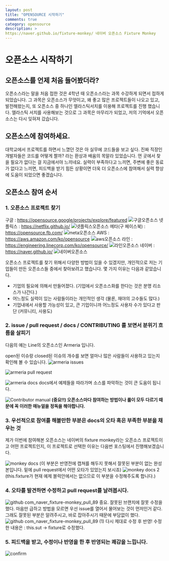 ```yaml
---
layout: post
title: "OPENSOURCE 시작하기"
comments: true
category: opensource
description: >
https://naver.github.io/fixture-monkey/ 네이버 오픈소스 Fixture Monkey
---
```



# 오픈소스 시작하기

## 오픈소스를 언제 처음 들어봤더라?

오픈소스라는 말을 처음 접한 것은 4학년 때 오픈소스라는 과목 수강하게 되면서 접하게 되었습니다.
그 과목은 오픈소스가 무엇이고, 왜 좋고 많은 프로젝트들이 나오고 있고, 발전해왔는지, 또 오픈소스 중 하나인 엘라스틱서치를 이용해 프로젝트를 진행 했습니다.
엘라스틱 서치를 사용해보는 것으로 그 과목은 마무리가 되었고, 저의 기억에서 오픈소스는 다시 잊혀져 갔습니다.

## 오픈소스에 참여하세요.

대학교에서 프로젝트를 하면서 느꼈던 것은 아 실무에 코드들을 보고 싶다. 진짜 직장인 개발자들은 코드를 어떻게 짤까? 라는 환상과 배움의 목말라 있었습니다.
먼 곳에서 찾을 필요가 없다는 걸 지금에서야 느끼네요. 실력이 부족하다고 느끼면, 주변에 좋은 동료가 없다고 느끼면, 피드백을 받기 힘든 상황이면 더욱 더 오픈소스에 참여해서 실력 향상에 도움이 되었으면 좋겠습니다. 

## 오픈소스 참여 순서

### 1. 오픈소스 프로젝트 찾기

   구글 : https://opensource.google/projects/explore/featured
   ![구글오픈소스](https://user-images.githubusercontent.com/22094017/142208537-2424b81c-b170-477a-98ac-57ce65816ed8.PNG)
   넷플릭스 : https://netflix.github.io/
   ![넷플릭스오픈소스](https://user-images.githubusercontent.com/22094017/142208599-fcec2333-ab03-4753-be0b-afcbf42d7377.PNG)
   메타(구 페이스북) : https://opensource.fb.com/
   ![meta오픈소스](https://user-images.githubusercontent.com/22094017/142208609-3e54ce09-8ab7-4022-9a93-a11152779559.PNG)
   AWS : https://aws.amazon.com/ko/opensource
   ![aws오픈소스](https://user-images.githubusercontent.com/22094017/142208616-3ce687d8-c2e0-4afc-ae95-63e1aeaded35.PNG)
   라인 : https://engineering.linecorp.com/ko/opensource/
   ![라인오픈소스](https://user-images.githubusercontent.com/22094017/142208604-6cfd8247-3a46-45fc-bcd2-4744df45f273.PNG)
   네이버 : https://naver.github.io/
   ![네이버오픈소스](https://user-images.githubusercontent.com/22094017/142208568-4bf5ff18-e95c-4205-a25e-c03b11ce82ee.PNG)

   오픈소스 프로젝트를 찾기 위해서 다양한 방법이 있을 수 있겠지만, 개인적으로 저는 기업들이 만든 오픈소스들 중에서 찾아보려고 했습니다.
   몇 가지 이유는 다음과 같았습니다.
   - 기업의 필요에 의해서 만들어졌다. (기업에서 오픈소스화를 한다는 것은 분명 리소스가 나간다.)
   - 어느정도 실력이 있는 사람들이라는 개인적인 생각 (물론, 재야의 고수들도 많다.) 
   - 기업내에서 사용할 가능성이 있고, 큰 기업이니까 어느정도 사용자 수가 있다고 판단 (커뮤니티, 사용도)
   
### 2. issue / pull request / docs / CONTRIBUTING 를 보면서 분위기 흐름을 살피기
다음의 예는 Line의 오픈소스인 Armeria 입니다.

open된 이슈랑 closed된 이슈의 개수를 보면 얼마나 많은 사람들이 사용하고 있는지 확인해 볼 수 있습니다.
![armeria issues](https://user-images.githubusercontent.com/22094017/142210355-19f23ab0-19eb-47b9-9c69-67d543e7669a.PNG)

![armeria pull request](https://user-images.githubusercontent.com/22094017/142210365-9e32d5ae-2bb9-4729-92b6-b579177b4dfe.PNG)

![armeria docs](https://user-images.githubusercontent.com/22094017/142210968-41e7a4ac-411c-4733-929b-bc2c0522240b.PNG)
docs에서 예제들을 따라가며 소스를 파악하는 것이 큰 도움이 됩니다.

![Contributor manual](https://user-images.githubusercontent.com/22094017/142210681-6c2795db-a323-4160-968c-ace71716772b.png)
<strong>(중요!!) 오픈소스마다 참여하는 방법이나 룰이 모두 다르기 때문에 꼭 이러한 매뉴얼을 정독을 해야합니다.</strong>

### 3. 우선적으로 참여를 해볼만한 부분은 docs의 오타 혹은 부족한 부분을 채우는 것
제가 이번에 참여해본 오픈소스는 네이버의 fixture monkey라는 오픈소스 프로젝트이고 어떤 프로젝트인지, 이 프로젝트로 선택한 이유는 다음번 포스팅에서 진행해보겠습니다.

   ![monkey docs](https://user-images.githubusercontent.com/22094017/142211440-0f2ec854-9d56-4cd5-9a57-5768c86f95d6.PNG)
   (이 부분은 반영전에 캡쳐를 해두지 못해서 잘못된 부분이 없는 완성본입니다. 밑에 pull request에서 어떤 오타가 있었는지 보시죠)
   ![monkey docs 2](https://user-images.githubusercontent.com/22094017/142211736-a7658567-0bc2-46f7-a68e-54b4d059e544.PNG)
   (this.fixture가 현재 예제 블럭안에서는 없으므로 이 부분을 수정해주도록 합니다.)
 
### 4. 오타를 발견하면 수정하고 pull request를 날려봅시다.
   ![github com_naver_fixture-monkey_pull_89](https://user-images.githubusercontent.com/22094017/142211998-2769dd84-dc66-4f73-a860-2314865bf00b.png)
   중요. 잘못된 브랜치에 잘못 수정을 했다.
   마음만 급하고 방법을 모르면 우선 issue를 열어서 물어보는 것이 먼저인거 같다.
   그래도 잘못된 부분은 알려주시고, 바로 잡아주시기 때문에 부담없이 했다.
   ![github com_naver_fixture-monkey_pull_89 (1)](https://user-images.githubusercontent.com/22094017/142212000-a5f719ba-bb4c-4f8c-a28f-6df4ac8454d0.png)
   다시 제대로 수정 후 반영!
   수정한 내용은 : this.sut -> fixture로 수정했다.

### 5. 피드백을 받고, 수정이나 반영을 한 후 반영되는 쾌감을 느낍니다.
   ![confirm](https://user-images.githubusercontent.com/22094017/142212639-7dad2542-780e-4895-b69d-c63cdec00a17.PNG)
